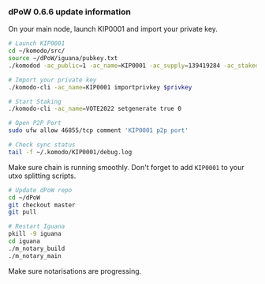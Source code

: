 ### dPoW 0.6.6 update information

On your main node, launch KIP0001 and import your private key.

```bash
# Launch KIP0001
cd ~/komodo/src/
source ~/dPoW/iguana/pubkey.txt
./komodod -ac_public=1 -ac_name=KIP0001 -ac_supply=139419284 -ac_staked=10 -addnode=178.159.2.6 -addnode=116.203.120.163 -pubkey=$pubkey &

# Import your private key
./komodo-cli -ac_name=KIP0001 importprivkey $privkey

# Start Staking
./komodo-cli -ac_name=VOTE2022 setgenerate true 0

# Open P2P Port
sudo ufw allow 46855/tcp comment 'KIP0001 p2p port'

# Check sync status
tail -f ~/.komodo/KIP0001/debug.log
```

Make sure chain is running smoothly. Don't forget to add `KIP0001` to your utxo splitting scripts.

```bash
# Update dPoW repo
cd ~/dPoW
git checkout master
git pull

# Restart Iguana
pkill -9 iguana
cd iguana
./m_notary_build
./m_notary_main
```

Make sure notarisations are progressing.
